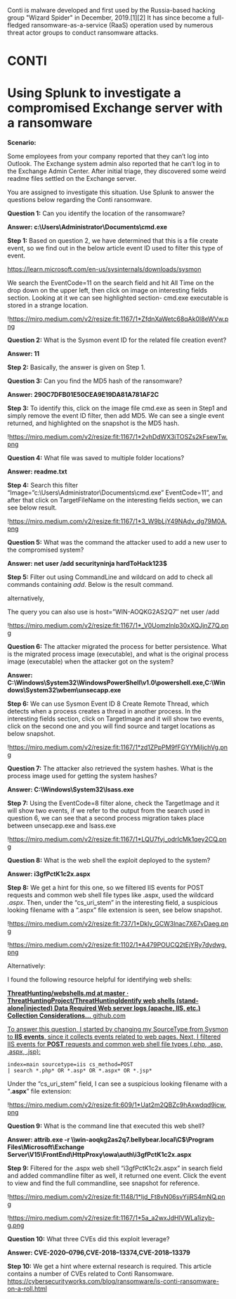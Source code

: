 
Conti is malware developed and first used by the Russia-based hacking group "Wizard Spider" in December, 2019.[1][2] It has since become a full-fledged ransomware-as-a-service (RaaS) operation used by numerous threat actor groups to conduct ransomware attacks. 

# CONTI
# Using Splunk to investigate a compromised Exchange server with a ransomware

**Scenario:**

Some employees from your company reported that they can’t log into Outlook. 
The Exchange system admin also reported that he can’t log in to the 
Exchange Admin Center. After initial triage, they discovered some weird 
readme files settled on the Exchange server. 

You are assigned to investigate this situation. Use Splunk to answer the questions below regarding the Conti ransomware.

**Question 1:** Can you identify the location of the ransomware?

**Answer: c:\Users\Administrator\Documents\cmd.exe**

**Step 1:** Based on question 2, we have determined that this is a file create event, so we 
find out in the below article event ID used to filter this type of 
event.

https://learn.microsoft.com/en-us/sysinternals/downloads/sysmon

We search the EventCode=11 on the search field and hit All Time on the 
drop down on the upper left, then click on image on interesting fields 
section. Looking at it we can see highlighted section- cmd.exe 
executable is stored in a strange location.

!https://miro.medium.com/v2/resize:fit:1167/1*ZfdnXaWetc68qAk0l8eWVw.png

**Question 2:** What is the Sysmon event ID for the related file creation event?

**Answer: 11**

**Step 2:** Basically, the answer is given on Step 1.

**Question 3:** Can you find the MD5 hash of the ransomware?

**Answer: 290C7DFB01E50CEA9E19DA81A781AF2C**

**Step 3:** To
 identify this, click on the image file cmd.exe as seen in Step1 and 
simply remove the event ID filter, then add MD5. We can see a single 
event returned, and highlighted on the snapshot is the MD5 hash.

!https://miro.medium.com/v2/resize:fit:1167/1*2vhDdWX3iTOSZs2kFsewTw.png

**Question 4:** What file was saved to multiple folder locations?

**Answer: readme.txt**

**Step 4:** Search
 this filter “Image=”c:\\Users\\Administrator\\Documents\\cmd.exe” 
EventCode=11”, and after that click on TargetFileName on the interesting
 fields section, we can see below result.

!https://miro.medium.com/v2/resize:fit:1167/1*3_W9bLjY49NAdv_dg79M0A.png

**Question 5:** What was the command the attacker used to add a new user to the compromised system?

**Answer: net user /add securityninja hardToHack123$**

**Step 5:** Filter out using CommandLine and wildcard on add to check all commands containing *add*. Below is the result command.

alternatively,

The query you can also use is host=”WIN-AOQKG2AS2Q7″ net user /add

!https://miro.medium.com/v2/resize:fit:1167/1*_V0Uomzlnlp30xXQJjnZ7Q.png

**Question 6:**
 The attacker migrated the process for better persistence. What is the 
migrated process image (executable), and what is the original process 
image (executable) when the attacker got on the system?

**Answer: C:\Windows\System32\WindowsPowerShell\v1.0\powershell.exe,C:\Windows\System32\wbem\unsecapp.exe**

**Step 6:** We
 can use Sysmon Event ID 8 Create Remote Thread, which detects when a 
process creates a thread in another process. In the interesting fields 
section, click on TargetImage and it will show two events, click on the 
second one and you will find source and target locations as below 
snapshot.

!https://miro.medium.com/v2/resize:fit:1167/1*zd1ZPpPM9fFGYYMjIjchVg.png

**Question 7:** The attacker also retrieved the system hashes. What is the process image used for getting the system hashes?

**Answer: C:\\Windows\\System32\\lsass.exe**

**Step 7:** Using
 the EventCode=8 filter alone, check the TargetImage and it will show 
two events, if we refer to the output from the search used in question 
6, we can see that a second process migration takes place between 
unsecapp.exe and lsass.exe

!https://miro.medium.com/v2/resize:fit:1167/1*LQU7fvj_odrIcMk1qey2CQ.png

**Question 8:** What is the web shell the exploit deployed to the system?

**Answer: i3gfPctK1c2x.aspx**

**Step 8:** We get a hint for this one, so we filtered IIS events for POST requests 
and common web shell file types like .aspx, used the wildcard *.aspx*. 
Then, under the “cs_uri_stem” in the interesting field, a suspicious 
looking filename with a “.aspx” file extension is seen, see below 
snapshot.

!https://miro.medium.com/v2/resize:fit:737/1*Dkly_GCW3lnac7X67vDaeg.png

!https://miro.medium.com/v2/resize:fit:1102/1*A479POUCQ2tEjYRy7dydwg.png

Alternatively:

I found the following resource helpful for identifying web shells:

[**ThreatHunting/webshells.md at master · ThreatHuntingProject/ThreatHuntingIdentify web shells (stand-alone|injected) Data Required Web server logs (apache, IIS, etc.) Collection Considerations…**
github.com](https://github.com/ThreatHuntingProject/ThreatHunting/blob/master/hunts/webshells.md?source=post_page-----5dfe72635dbe--------------------------------)

[To answer this question, I started by changing my SourceType from Sysmon to **IIS** **events**, since it collects events related to web pages. Next, I filtered IIS events for **POST** requests and common web shell file types (.php, .asp, .aspx, .jsp):](https://www.notion.so/To-answer-this-question-I-started-by-changing-my-SourceType-from-Sysmon-to-IIS-events-since-it-col-0d765f437b914f2593f3d9bdf2015023?pvs=21)

```
index=main sourcetype=iis cs_method=POST
| search *.php* OR *.asp* OR *.aspx* OR *.jsp*
```

Under the “cs_uri_stem” field, I can see a suspicious looking filename with a “**.aspx**” file extension:

!https://miro.medium.com/v2/resize:fit:609/1*Uat2m2QBZc9hAxwdqd9icw.png

**Question 9:** What is the command line that executed this web shell?

**Answer:
 attrib.exe -r \\\\win-aoqkg2as2q7.bellybear.local\C$\Program 
Files\Microsoft\Exchange 
Server\V15\FrontEnd\HttpProxy\owa\auth\i3gfPctK1c2x.aspx**

**Step 9:** Filtered
 for the .aspx web shell “i3gfPctK1c2x.aspx” in search field and added 
commandline filter as well, it returned one event. Click the event to 
view and find the full commandline, see snapshot for reference.

!https://miro.medium.com/v2/resize:fit:1148/1*ljd_Ft8vN06svYjiRS4mNQ.png

!https://miro.medium.com/v2/resize:fit:1167/1*5a_a2wxJdHlVWLa1izyb-g.png

**Question 10:** What three CVEs did this exploit leverage?

**Answer: CVE-2020–0796,CVE-2018–13374,CVE-2018–13379**

**Step 10:** We get a hint where external research is required. This article contains a number of CVEs  related to Conti Ransomware. https://cybersecurityworks.com/blog/ransomware/is-conti-ransomware-on-a-roll.html
